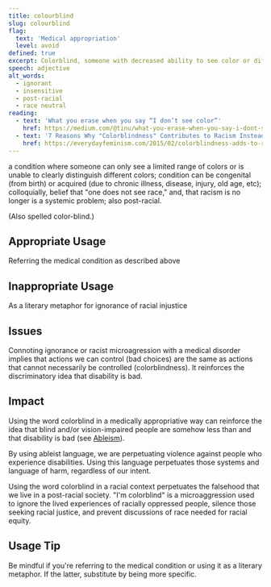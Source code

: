 ```yaml
---
title: colourblind
slug: colourblind
flag:
  text: 'Medical appropriation'
  level: avoid
defined: true
excerpt: Colorblind, someone with decreased ability to see color or differences in color; colloquially, belief that racism is no longer a problem and that we all have equal opportunities.
speech: adjective
alt_words:
  - ignorant
  - insensitive
  - post-racial
  - race neutral
reading:
  - text: 'What you erase when you say “I don’t see color”'
    href: https://medium.com/@tinu/what-you-erase-when-you-say-i-dont-see-color-73360346afa7
  - text: '7 Reasons Why "Colorblindness" Contributes to Racism Instead of Solves It'
    href: https://everydayfeminism.com/2015/02/colorblindness-adds-to-racism/
---
```


a condition where someone can only see a limited range of colors or is unable to clearly distinguish different colors; condition can be congenital (from birth) or acquired (due to chronic illness, disease, injury, old age, etc); colloquially, belief that "one does not see race," and, that racism is no longer is a systemic problem; also post-racial.

(Also spelled color-blind.)

## Appropriate Usage

Referring the medical condition as described above

## Inappropriate Usage

As a literary metaphor for ignorance of racial injustice

## Issues

Connoting ignorance or racist microagression with a medical disorder implies that actions we can control (bad choices) are the same as actions that cannot necessarily be controlled (colorblindness). It reinforces the discriminatory idea that disability is bad.

## Impact

Using the word colorblind in a medically appropriative way can reinforce the idea that blind and/or vision-impaired people are somehow less than and that disability is bad (see [Ableism](/definitions/ableism)).

By using ableist language, we are perpetuating violence against people who experience disabilities. Using this language perpetuates those systems and language of harm, regardless of our intent.

Using the word colorblind in a racial context perpetuates the falsehood that we live in a post-racial society. "I'm colorblind" is a microaggression used to ignore the lived experiences of racially oppressed people, silence those seeking racial justice, and prevent discussions of race needed for racial equity.

## Usage Tip

Be mindful if you're referring to the medical condition or using it as a literary metaphor. If the latter, substitute by being more specific.
